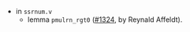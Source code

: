 - in `ssrnum.v`
  + lemma `pmulrn_rgt0`
    ([#1324](https://github.com/math-comp/math-comp/pull/1324),
    by Reynald Affeldt).
